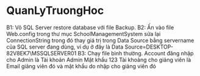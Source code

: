 # QuanLyTruongHoc
B1: Vô SQL Server restore database với file Backup.
B2: Ấn vào file Web.config trong thư mục SchoolManagementSystem sửa lại ConnectionString trong đó thay giá trị trong Data Source bằng servername của SQL server đang dùng, ví dụ ở đây là Data Source=DESKTOP-82V8EK7\MSSQLSERVER01
B3: Chạy file bình thường. Account đăng nhập cho Admin là 
Tài khoản Admin
Mật khẩu 123
Tài khoảng cho giảng viên là Email giảng viên đó và mật khẩu do nhập cho giảng viên đó
